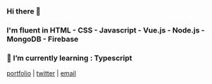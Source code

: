 ### Hi there 👋

### I'm fluent in HTML - CSS - Javascript - Vue.js - Node.js - MongoDB - Firebase

### 🌱 I’m currently learning :  Typescript

   [portfolio](https://momodonzo.dev) | [twitter](https://twitter.com/hamedonzo) | [email](demahom18@outlook.com)


<!--
**demahom18/demahom18** is a ✨ _special_ ✨ repository because its `README.md` (this file) appears on your GitHub profile.

Here are some ideas to get you started:

- 🔭 I’m currently working on ...
- 🌱 I’m currently learning ...
- 👯 I’m looking to collaborate on ...
- 🤔 I’m looking for help with ...
- 💬 Ask me about ...
- 📫 How to reach me: ...
- 😄 Pronouns: ...
- ⚡ Fun fact: ...
-->
